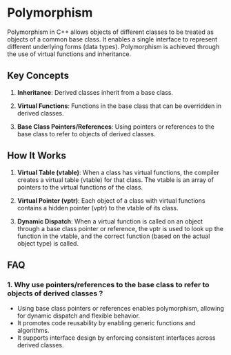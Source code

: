 # Polymorphism
Polymorphism in C++ allows objects of different classes to be treated as objects
of a common base class. It enables a single interface to represent different
underlying forms (data types). Polymorphism is achieved through the use of
virtual functions and inheritance.

## Key Concepts
1. **Inheritance**: Derived classes inherit from a base class.

2. **Virtual Functions**: Functions in the base class that can be overridden in
 derived classes.

3. **Base Class Pointers/References**: Using pointers or references to the base
 class to refer to objects of derived classes.

## How It Works
1. **Virtual Table (vtable)**: When a class has virtual functions, the compiler
 creates a virtual table (vtable) for that class. The vtable is an array of
 pointers to the virtual functions of the class.

2. **Virtual Pointer (vptr)**: Each object of a class with virtual functions
contains a hidden pointer (vptr) to the vtable of its class.

3. **Dynamic Dispatch**: When a virtual function is called on an object through
 a base class pointer or reference, the vptr is used to look up the function in
 the vtable, and the correct function (based on the actual object type) is
 called.

## FAQ
### 1. Why use pointers/references to the base class to refer to objects of derived classes ?
- Using base class pointers or references enables polymorphism, allowing for
dynamic dispatch and flexible behavior.
- It promotes code reusability by enabling generic functions and algorithms.
- It supports interface design by enforcing consistent interfaces across derived
 classes.
